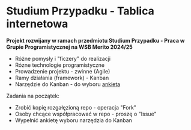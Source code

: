 # Studium Przypadku - Tablica internetowa

**Projekt rozwijany w ramach przedmiotu Studium Przypadku - Praca w Grupie Programistycznej na WSB Merito 2024/25**
- Różne pomysły i "ficzery" do realizacji
- Rózne technologie programistyczne
- Prowadzenie projektu - zwinne (Agile)
- Ramy działania (framework) - Kanban
- Narzędzie do Kanban - do wyboru [ankieta](https://forms.office.com/e/YqXwnX9ekq)

Zadania na początek:
- Zrobić kopię rozgałęzioną repo - operacja "Fork"
- Osoby chcące współpracować w repo - proszę o "Issue"
- Wypełnić ankietę wyboru narzędzia do Kanban


